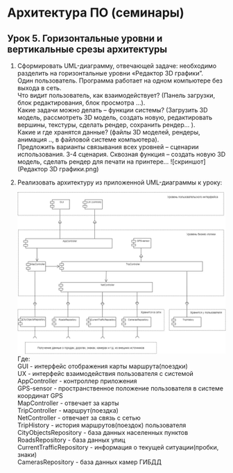 # Архитектура ПО (семинары)

## Урок 5. Горизонтальные уровни и вертикальные срезы архитектуры

1. Сформировать UML-диаграмму, отвечающей задаче: необходимо разделить на горизонтальные уровни «Редактор 3D графики”.<br> Один пользователь. Программа работает на одном компьютере без выхода в сеть.<br>
Что видит пользователь, как взаимодействует? (Панель загрузки, блок редактирования, блок просмотра …).<br>
Какие задачи можно делать – функции системы? (Загрузить 3D модель, рассмотреть 3D модель, создать новую, редактировать вершины, текстуры, сделать рендер, сохранить рендер… ).<br>
Какие и где хранятся данные? (файлы 3D моделей, рендеры, анимация .., в файловой системе компьютера).<br>
Предложить варианты связывания всех уровней – сценарии использования. 3-4 сценария. Сквозная функция – создать новую 3D модель, сделать рендер для печати на принтере…
   ![скриншот](Редактор 3D графики.png)
2. Реализовать архитектуру из приложенной UML-диаграммы к уроку:

   ![скриншот](image_1.jpg)
Где:<br>
   GUI - интерфейс отображения карты маршрута(поездки)<br>
   UX - интерфейс взаимодействия пользователя с системой
   AppController - контроллер приложения<br>
   GPS-sensor - пространственное положение пользователя в системе координат GPS<br>
   MapController - отвечает за карты<br>
   TripController - маршрут(поездка)<br>
   NetController - отвечает за связь с сетью<br>
   TripHistory - история маршрутов(поездок) пользователя<br>
   CityObjectsRepository - база данных населенных пунктов<br>
   RoadsRepository - база данных улиц<br>
   CurrentTrafficRepository - информация о текущей ситуации(пробки, знаки)<br>
   CamerasRepository - база данных камер ГИБДД
